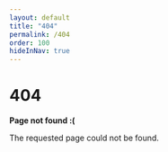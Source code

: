 ```yaml
---
layout: default
title: "404"
permalink: /404
order: 100
hideInNav: true
---
```


<div class="container">
  <h1>404</h1>

  <p><strong>Page not found :(</strong></p>
  <p>The requested page could not be found.</p>
</div>
